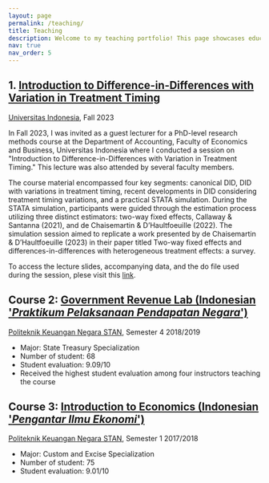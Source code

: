 ```yaml
---
layout: page
permalink: /teaching/
title: Teaching
description: Welcome to my teaching portfolio! This page showcases educational content from courses I have taught.
nav: true
nav_order: 5
---
```




## 1. [Introduction to Difference-in-Differences with Variation in Treatment Timing](link-to-course-1)
[Universitas Indonesia](https://feb.ui.ac.id/en/department-of-accounting/), Fall 2023

In Fall 2023, I was invited as a guest lecturer for a PhD-level research methods course at the Department of Accounting, Faculty of Economics and Business, Universitas Indonesia where I conducted a session on "Introduction to Difference-in-Differences with Variation in Treatment Timing." This lecture was also attended by several faculty members.

The course material encompassed four key segments: canonical DID, DID with variations in treatment timing, recent developments in DID considering treatment timing variations, and a practical STATA simulation. During the STATA simulation, participants were guided through the estimation process utilizing three distinct estimators: two-way fixed effects, Callaway & Santanna (2021), and de Chaisemartin & D’Haultfoeuille (2022). The simulation session aimed to replicate a work presented by de Chaisemartin & D’Haultfoeuille (2023) in their paper titled Two-way fixed effects and differences-in-differences with heterogeneous treatment effects: a survey.

To access the lecture slides, accompanying data, and the do file used during the session, plese visit this [link](https://your-github-link-to-the-files).



## Course 2: [Government Revenue Lab (Indonesian '*Praktikum Pelaksanaan Pendapatan Negara*')](link-to-course-2)
[Politeknik Keuangan Negara STAN](https://pknstan.ac.id/), Semester 4 2018/2019
- Major:  State Treasury Specialization
- Number of student: 68
- Student evaluation: 9.09/10
- Received the highest student evaluation among four instructors teaching the course

## Course 3: [Introduction to Economics (Indonesian '*Pengantar Ilmu Ekonomi*')](link-to-course-3)
[Politeknik Keuangan Negara STAN](https://pknstan.ac.id/),  Semester 1 2017/2018
- Major: Custom and Excise Specialization
- Number of student: 75
- Student evaluation: 9.01/10
